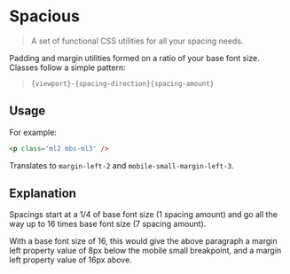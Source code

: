 # Spacious

> A set of functional CSS utilities for all your spacing needs. 

Padding and margin utilities formed on a ratio of your base font size. Classes follow a simple pattern:

> `{viewport}-{spacing-direction}{spacing-amount}`

## Usage

For example:

```html
<p class='ml2 mbs-ml3' />
```

Translates to `margin-left-2` and `mobile-small-margin-left-3`. 

## Explanation

Spacings start at a 1/4 of base font size (1 spacing amount) and go all the way up to 16 times base font size (7 spacing amount).

With a base font size of 16, this would give the above paragraph a margin left property value of 8px below the mobile small breakpoint, and a margin left property value of 16px above.
